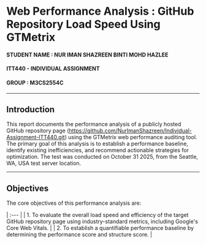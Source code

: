 #  Web Performance Analysis : GitHub Repository Load Speed Using GTMetrix

####  STUDENT NAME : NUR IMAN SHAZREEN BINTI MOHD HAZLEE
####  ITT440 - INDIVIDUAL ASSIGNMENT 
####  GROUP : M3CS2554C

---
## Introduction
This report documents the performance analysis of a publicly hosted GitHub repository page (https://github.com/NurImanShazreen/Individual-Assignment-ITT440.git) using the GTMetrix web performance auditing tool. The primary goal of this analysis is to establish a performance baseline, identify existing inefficiencies, and recommend actionable strategies for optimization. The test was conducted on October 31 2025, from the Seattle, WA, USA test server location.

---
## Objectives
The core objectives of this performance analysis are:

| :--- | 
| 1. To evaluate the overall load speed and efficiency of the target GitHub repository page using industry-standard metrics, including Google's Core Web Vitals. |
| 2. To establish a quantifiable performance baseline by determining the performance score and structure score. |

